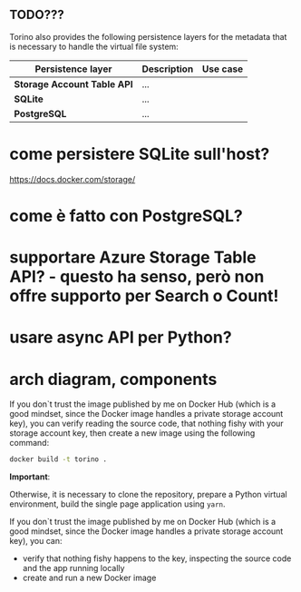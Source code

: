 ## TODO???

Torino also provides the following persistence layers for the metadata that is necessary to
handle the virtual file system:

| Persistence layer             | Description | Use case |
| ----------------------------- | ----------- | -------- |
| **Storage Account Table API** | ...         |          |
| **SQLite**                    | ...         |          |
| **PostgreSQL**                | ...         |          |

# come persistere SQLite sull'host?
https://docs.docker.com/storage/

# come è fatto con PostgreSQL?

# supportare Azure Storage Table API? - questo ha senso, però non offre supporto per Search o Count!

# usare async API per Python?

# arch diagram, components


If you don`t trust the image published by me on Docker Hub (which is a good
mindset, since the Docker image handles a private storage account key), you
can verify reading the source code, that nothing  fishy
with your storage account key, then create a new image using the following command:

```bash
docker build -t torino .
```

**Important**:

Otherwise, it is necessary to clone the repository, prepare a Python virtual
environment, build the single page application using `yarn`.


If you don`t trust the image published by me on Docker Hub (which is a good
mindset, since the Docker image handles a private storage account key), you
can:
* verify that nothing fishy happens to the key, inspecting the source code and
  the app running locally
* create and run a new Docker image
